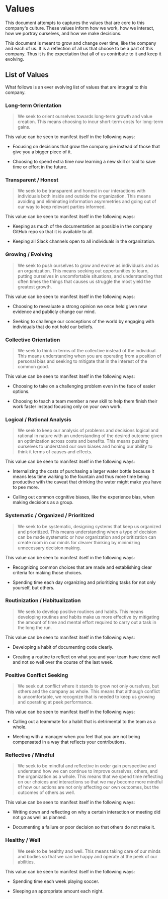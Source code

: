 # Values

This document attempts to captures the values that are core to this company's culture. These values inform how we work, how we interact, how we portray ourselves, and how we make decisions.

This document is meant to grow and change over time, like the company and each of us. It is a reflection of all us that choose to be a part of this company. Thus it is the expectation that all of us contribute to it and keep it evolving.

## List of Values

What follows is an ever evolving list of values that are integral to this company.

### Long-term Orientation

> We seek to orient ourselves towards long-term growth and value creation. This means choosing to incur short-term costs for long-term gains.

This value can be seen to manifest itself in the following ways:

* Focusing on decisions that grow the company pie instead of those that give you a bigger piece of it.

* Choosing to spend extra time now learning a new skill or tool to save time or effort in the future.

### Transparent / Honest

> We seek to be transparent and honest in our interactions with individuals both inside and outside the organization. This means avoiding and eliminating information asymmetries and going out of our way to keep relevant parties informed.

This value can be seen to manifest itself in the following ways:

* Keeping as much of the documentation as possible in the company GitHub repo so that it is available to all.

* Keeping all Slack channels open to all individuals in the organization.

### Growing / Evolving

> We seek to push ourselves to grow and evolve as individuals and as an organization. This means seeking out opportunities to learn, putting ourselves in uncomfortable situations, and understanding that often times the things that causes us struggle the most yield the greatest growth.

This value can be seen to manifest itself in the following ways:

* Choosing to reevaluate a strong opinion we once held given new evidence and publicly change our mind.

* Seeking to challenge our conceptions of the world by engaging with individuals that do not hold our beliefs.

### Collective Orientation

> We seek to think in terms of the collective instead of the individual. This means understanding when you are operating from a position of personal bias and seeking to mitigate that in the interest of the common good.

This value can be seen to manifest itself in the following ways:

* Choosing to take on a challenging problem even in the face of easier options.

* Choosing to teach a team member a new skill to help them finish their work faster instead focusing only on your own work.

### Logical / Rational Analysis

> We seek to keep our analysis of problems and decisions logical and rational in nature with an understanding of the desired outcome given an optimization across costs and benefits. This means pushing ourselves to understand our own biases and honing our ability to think it terms of causes and effects.

This value can be seen to manifest itself in the following ways:

* Internalizing the costs of purchasing a larger water bottle because it means less time walking to the fountain and thus more time being productive with the caveat that drinking the water might make you have to pee more.

* Calling out common cognitive biases, like the experience bias, when making decisions as a group.

### Systematic / Organized / Prioritized

> We seek to be systematic, designing systems that keep us organized and prioritized. This means understanding when a type of decision can be made systematic or how organization and prioritization can create room in our minds for clearer thinking by minimizing unnecessary decision making.

This value can be seen to manifest itself in the following ways:

* Recognizing common choices that are made and establishing clear criteria for making those choices.

* Spending time each day organizing and prioritizing tasks for not only yourself, but others.

### Routinization / Habitualization

> We seek to develop positive routines and habits. This means developing routines and habits make us more effective by mitigating the amount of time and mental effort required to carry out a task in the long the run.

This value can be seen to manifest itself in the following ways:

* Developing a habit of documenting code clearly.

* Creating a routine to reflect on what you and your team have done well and not so well over the course of the last week.

### Positive Conflict Seeking

> We seek out conflict where it stands to grow not only ourselves, but others and the company as whole. This means that although conflict is uncomfortable, we recognize that is needed to keep us growing and operating at peek performance.

This value can be seen to manifest itself in the following ways:

* Calling out a teammate for a habit that is detrimental to the team as a whole.

* Meeting with a manager when you feel that you are not being compensated in a way that reflects your contributions.

### Reflective / Mindful

> We seek to be mindful and reflective in order gain perspective and understand how we can continue to improve ourselves, others, and the organization as a whole. This means that we spend time reflecting on our choices and interactions so that we may become more mindful of how our actions are not only affecting our own outcomes, but the outcomes of others as well.

This value can be seen to manifest itself in the following ways:

* Writing down and reflecting on why a certain interaction or meeting did not go as well as planned.

* Documenting a failure or poor decision so that others do not make it.

### Healthy / Well

> We seek to be healthy and well. This means taking care of our minds and bodies so that we can be happy and operate at the peek of our abilities.

This value can be seen to manifest itself in the following ways:

* Spending time each week playing soccer.

* Sleeping an appropriate amount each night.